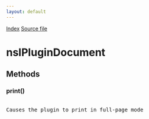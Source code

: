 ```yaml
---
layout: default
---
```

<div id='links'><a href="../index.html">Index</a>
<a href="http://dxr.mozilla.org/mozilla-central/source/dom/plugins/base/nsIPluginDocument.idl">Source file</a>
</div>

# nsIPluginDocument #

## Methods ##

### print() ###
<pre>  
Causes the plugin to print in full-page mode  
  
</pre>